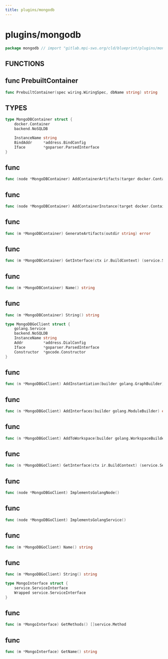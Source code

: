 ```yaml
---
title: plugins/mongodb
---
```

# plugins/mongodb
```go
package mongodb // import "gitlab.mpi-sws.org/cld/blueprint/plugins/mongodb"
```

## FUNCTIONS

## func PrebuiltContainer
```go
func PrebuiltContainer(spec wiring.WiringSpec, dbName string) string
```

## TYPES

```go
type MongoDBContainer struct {
	docker.Container
	backend.NoSQLDB
```
```go
	InstanceName string
	BindAddr     *address.BindConfig
	Iface        *goparser.ParsedInterface
}
```
## func 
```go
func (node *MongoDBContainer) AddContainerArtifacts(targer docker.ContainerWorkspace) error
```

## func 
```go
func (node *MongoDBContainer) AddContainerInstance(target docker.ContainerWorkspace) error
```

## func 
```go
func (m *MongoDBContainer) GenerateArtifacts(outdir string) error
```

## func 
```go
func (m *MongoDBContainer) GetInterface(ctx ir.BuildContext) (service.ServiceInterface, error)
```

## func 
```go
func (m *MongoDBContainer) Name() string
```

## func 
```go
func (m *MongoDBContainer) String() string
```

```go
type MongoDBGoClient struct {
	golang.Service
	backend.NoSQLDB
	InstanceName string
	Addr         *address.DialConfig
	Iface        *goparser.ParsedInterface
	Constructor  *gocode.Constructor
}
```
## func 
```go
func (n *MongoDBGoClient) AddInstantiation(builder golang.GraphBuilder) error
```

## func 
```go
func (n *MongoDBGoClient) AddInterfaces(builder golang.ModuleBuilder) error
```

## func 
```go
func (n *MongoDBGoClient) AddToWorkspace(builder golang.WorkspaceBuilder) error
```

## func 
```go
func (n *MongoDBGoClient) GetInterface(ctx ir.BuildContext) (service.ServiceInterface, error)
```

## func 
```go
func (node *MongoDBGoClient) ImplementsGolangNode()
```

## func 
```go
func (node *MongoDBGoClient) ImplementsGolangService()
```

## func 
```go
func (m *MongoDBGoClient) Name() string
```

## func 
```go
func (m *MongoDBGoClient) String() string
```

```go
type MongoInterface struct {
	service.ServiceInterface
	Wrapped service.ServiceInterface
}
```
## func 
```go
func (m *MongoInterface) GetMethods() []service.Method
```

## func 
```go
func (m *MongoInterface) GetName() string
```


